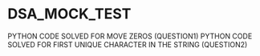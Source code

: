 # DSA_MOCK_TEST
PYTHON CODE SOLVED FOR MOVE ZEROS (QUESTION1)
PYTHON CODE SOLVED FOR FIRST UNIQUE CHARACTER IN THE STRING (QUESTION2)
